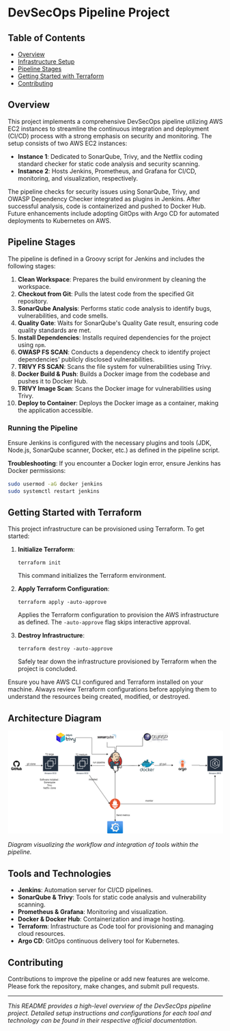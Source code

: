 # DevSecOps Pipeline Project 
## Table of Contents
- [Overview](#overview)
- [Infrastructure Setup](#infrastructure-setup)
- [Pipeline Stages](#pipeline-stages)
- [Getting Started with Terraform](#getting-started-with-terraform)
- [Contributing](#contributing)


## Overview

This project implements a comprehensive DevSecOps pipeline utilizing AWS EC2 instances to streamline the continuous integration and deployment (CI/CD) process with a strong emphasis on security and monitoring. The setup consists of two AWS EC2 instances:

- **Instance 1**: Dedicated to SonarQube, Trivy, and the Netflix coding standard checker for static code analysis and security scanning.
- **Instance 2**: Hosts Jenkins, Prometheus, and Grafana for CI/CD, monitoring, and visualization, respectively.

The pipeline checks for security issues using SonarQube, Trivy, and OWASP Dependency Checker integrated as plugins in Jenkins. After successful analysis, code is containerized and pushed to Docker Hub. Future enhancements include adopting GitOps with Argo CD for automated deployments to Kubernetes on AWS.

## Pipeline Stages

The pipeline is defined in a Groovy script for Jenkins and includes the following stages:

1. **Clean Workspace**: Prepares the build environment by cleaning the workspace.
2. **Checkout from Git**: Pulls the latest code from the specified Git repository.
3. **SonarQube Analysis**: Performs static code analysis to identify bugs, vulnerabilities, and code smells.
4. **Quality Gate**: Waits for SonarQube's Quality Gate result, ensuring code quality standards are met.
5. **Install Dependencies**: Installs required dependencies for the project using `npm`.
6. **OWASP FS SCAN**: Conducts a dependency check to identify project dependencies' publicly disclosed vulnerabilities.
7. **TRIVY FS SCAN**: Scans the file system for vulnerabilities using Trivy.
8. **Docker Build & Push**: Builds a Docker image from the codebase and pushes it to Docker Hub.
9. **TRIVY Image Scan**: Scans the Docker image for vulnerabilities using Trivy.
10. **Deploy to Container**: Deploys the Docker image as a container, making the application accessible.

### Running the Pipeline

Ensure Jenkins is configured with the necessary plugins and tools (JDK, Node.js, SonarQube scanner, Docker, etc.) as defined in the pipeline script.

**Troubleshooting**: If you encounter a Docker login error, ensure Jenkins has Docker permissions:

```sh
sudo usermod -aG docker jenkins
sudo systemctl restart jenkins
```

## Getting Started with Terraform

This project infrastructure can be provisioned using Terraform. To get started:

1. **Initialize Terraform**:
   ```
   terraform init
   ```
   This command initializes the Terraform environment.

2. **Apply Terraform Configuration**:
   ```
   terraform apply -auto-approve
   ```
   Applies the Terraform configuration to provision the AWS infrastructure as defined. The `-auto-approve` flag skips interactive approval.

3. **Destroy Infrastructure**:
   ```
   terraform destroy -auto-approve
   ```
   Safely tear down the infrastructure provisioned by Terraform when the project is concluded.

Ensure you have AWS CLI configured and Terraform installed on your machine. Always review Terraform configurations before applying them to understand the resources being created, modified, or destroyed.

## Architecture Diagram

![DevSecOps Pipeline Architecture](images/project.png)

*Diagram visualizing the workflow and integration of tools within the pipeline.*

## Tools and Technologies

- **Jenkins**: Automation server for CI/CD pipelines.
- **SonarQube & Trivy**: Tools for static code analysis and vulnerability scanning.
- **Prometheus & Grafana**: Monitoring and visualization.
- **Docker & Docker Hub**: Containerization and image hosting.
- **Terraform**: Infrastructure as Code tool for provisioning and managing cloud resources.
- **Argo CD**: GitOps continuous delivery tool for Kubernetes.

## Contributing

Contributions to improve the pipeline or add new features are welcome. Please fork the repository, make changes, and submit pull requests.

---

*This README provides a high-level overview of the DevSecOps pipeline project. Detailed setup instructions and configurations for each tool and technology can be found in their respective official documentation.*
